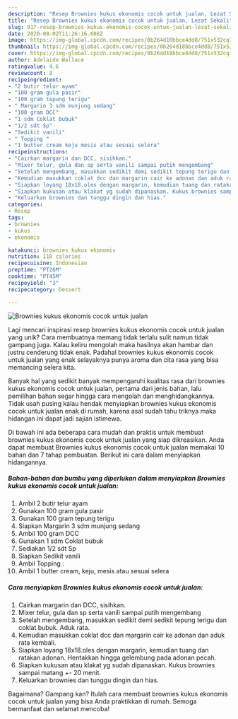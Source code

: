 ```yaml
---
description: "Resep Brownies kukus ekonomis cocok untuk jualan, Lezat Sekali"
title: "Resep Brownies kukus ekonomis cocok untuk jualan, Lezat Sekali"
slug: 917-resep-brownies-kukus-ekonomis-cocok-untuk-jualan-lezat-sekali
date: 2020-08-02T11:26:16.608Z
image: https://img-global.cpcdn.com/recipes/0b264d18bbce4dd8/751x532cq70/brownies-kukus-ekonomis-cocok-untuk-jualan-foto-resep-utama.jpg
thumbnail: https://img-global.cpcdn.com/recipes/0b264d18bbce4dd8/751x532cq70/brownies-kukus-ekonomis-cocok-untuk-jualan-foto-resep-utama.jpg
cover: https://img-global.cpcdn.com/recipes/0b264d18bbce4dd8/751x532cq70/brownies-kukus-ekonomis-cocok-untuk-jualan-foto-resep-utama.jpg
author: Adelaide Wallace
ratingvalue: 4.6
reviewcount: 8
recipeingredient:
- "2 butir telur ayam"
- "100 gram gula pasir"
- "100 gram tepung terigu"
- " Margarin 3 sdm munjung sedang"
- "100 gram DCC"
- "1 sdm Coklat bubuk"
- "1/2 sdt Sp"
- "Sedikit vanili"
- " Topping "
- "1 butter cream keju mesis atau sesuai selera"
recipeinstructions:
- "Cairkan margarin dan DCC, sisihkan."
- "Mixer telur, gula dan sp serta vanili sampai putih mengembang"
- "Setelah mengembang, masukkan sedikit demi sedikit tepung terigu dan coklat bubuk. Aduk rata."
- "Kemudian masukkan coklat dcc dan margarin cair ke adonan dan aduk rata kembali."
- "Siapkan loyang 18x18.oles dengan margarin, kemudian tuang dan ratakan adonan. Hentakkan hingga gelembung pada adonan pecah."
- "Siapkan kukusan atau klakat yg sudah dipanaskan. Kukus brownies sampai matang +- 20 menit."
- "Keluarkan brownies dan tunggu dingin dan hias."
categories:
- Resep
tags:
- brownies
- kukus
- ekonomis

katakunci: brownies kukus ekonomis 
nutrition: 110 calories
recipecuisine: Indonesian
preptime: "PT26M"
cooktime: "PT45M"
recipeyield: "3"
recipecategory: Dessert

---
```



![Brownies kukus ekonomis cocok untuk jualan](https://img-global.cpcdn.com/recipes/0b264d18bbce4dd8/751x532cq70/brownies-kukus-ekonomis-cocok-untuk-jualan-foto-resep-utama.jpg)

Lagi mencari inspirasi resep brownies kukus ekonomis cocok untuk jualan yang unik? Cara membuatnya memang tidak terlalu sulit namun tidak gampang juga. Kalau keliru mengolah maka hasilnya akan hambar dan justru cenderung tidak enak. Padahal brownies kukus ekonomis cocok untuk jualan yang enak selayaknya punya aroma dan cita rasa yang bisa memancing selera kita.



Banyak hal yang sedikit banyak mempengaruhi kualitas rasa dari brownies kukus ekonomis cocok untuk jualan, pertama dari jenis bahan, lalu pemilihan bahan segar hingga cara mengolah dan menghidangkannya. Tidak usah pusing kalau hendak menyiapkan brownies kukus ekonomis cocok untuk jualan enak di rumah, karena asal sudah tahu triknya maka hidangan ini dapat jadi sajian istimewa.


Di bawah ini ada beberapa cara mudah dan praktis untuk membuat brownies kukus ekonomis cocok untuk jualan yang siap dikreasikan. Anda dapat membuat Brownies kukus ekonomis cocok untuk jualan memakai 10 bahan dan 7 tahap pembuatan. Berikut ini cara dalam menyiapkan hidangannya.

<!--inarticleads1-->

##### Bahan-bahan dan bumbu yang diperlukan dalam menyiapkan Brownies kukus ekonomis cocok untuk jualan:

1. Ambil 2 butir telur ayam
1. Gunakan 100 gram gula pasir
1. Gunakan 100 gram tepung terigu
1. Siapkan  Margarin 3 sdm munjung sedang
1. Ambil 100 gram DCC
1. Gunakan 1 sdm Coklat bubuk
1. Sediakan 1/2 sdt Sp
1. Siapkan Sedikit vanili
1. Ambil  Topping :
1. Ambil 1 butter cream, keju, mesis atau sesuai selera




<!--inarticleads2-->

##### Cara menyiapkan Brownies kukus ekonomis cocok untuk jualan:

1. Cairkan margarin dan DCC, sisihkan.
1. Mixer telur, gula dan sp serta vanili sampai putih mengembang
1. Setelah mengembang, masukkan sedikit demi sedikit tepung terigu dan coklat bubuk. Aduk rata.
1. Kemudian masukkan coklat dcc dan margarin cair ke adonan dan aduk rata kembali.
1. Siapkan loyang 18x18.oles dengan margarin, kemudian tuang dan ratakan adonan. Hentakkan hingga gelembung pada adonan pecah.
1. Siapkan kukusan atau klakat yg sudah dipanaskan. Kukus brownies sampai matang +- 20 menit.
1. Keluarkan brownies dan tunggu dingin dan hias.




Bagaimana? Gampang kan? Itulah cara membuat brownies kukus ekonomis cocok untuk jualan yang bisa Anda praktikkan di rumah. Semoga bermanfaat dan selamat mencoba!
